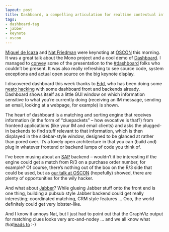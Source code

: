```yaml
---
layout: post
title: Dashboard, a compelling articulation for realtime contextual information
tags:
- dashboard-tag
- jabber
- keynote
- oscon
---
```



[Miguel de Icaza](http://primates.ximian.com/%7Emiguel/) and [Nat Friedman](http://nat.org/) were keynoting at [OSCON](http://conferences.oreillynet.com/oscon2003) this morning. It was a great talk about the Mono project and a cool demo of [Dashboard](http://nat.org/dashboard). I managed to [convey](http://mmcc.cx/DashboardOnStage "log of #dashboard IRC channel during talk") some of the presentation to the [#dashboard](irc://irc.gimp.net/dashboard) folks who couldn’t be present. It was also really refreshing to see source code, system exceptions and actual open source on the big keynote display.

I discovered dashboard this week thanks to [Edd](http://usefulinc.com/edd/blog), who has been doing some [neato hacking](http://usefulinc.com/edd/blog/2003/7/8#02:09) with some dashboard front and backends already. Dashboard shows itself as a little GUI window on which information sensitive to what you’re currently doing (receiving an IM message, sending an email, looking at a webpage, for example) is shown.

The heart of dashboard is a matching and sorting engine that receives information (in the form of “cluepackets” – how evocative is that?) from frontend applications (like your IM and email clients) and asks the plugged-in backends to find stuff relevant to that information, which is then displayed in the sidebar-style window, designed to be glanced at rather than pored over. It’s a lovely open architecture in that you can (build and) plug in whatever frontend or backend lumps of code you think of.

I’ve been musing about an [SAP](http://www.sap-ag.de/) backend – wouldn’t it be interesting if the engine could get a match from R/3 on a purchase order number, for example? Of course, there’s nothing out of the box on the R/3 side that could be used, but as [our talk at OSCON](http://conferences.oreillynet.com/cs/os2003/view/e_sess/3759 "Integrating SAP R/3 with Open Source and Open Software") (hopefully) showed, there are plenty of opportunities for the wily hacker.

And what about [Jabber](http://www.jabber.org/)? While glueing Jabber stuff onto the front end is one thing, building a pubsub style Jabber backend could get really interesting; coordinated matching, CRM style features … Ooo, the world definitely could get very lobster-like.

And I know it annoys Nat, but I just had to point out that the GraphViz output for matching clues looks very arc-and-nodey … and we all know what *that*[leads to](http://www.w3.org/RDF/ "RDF") :-)


